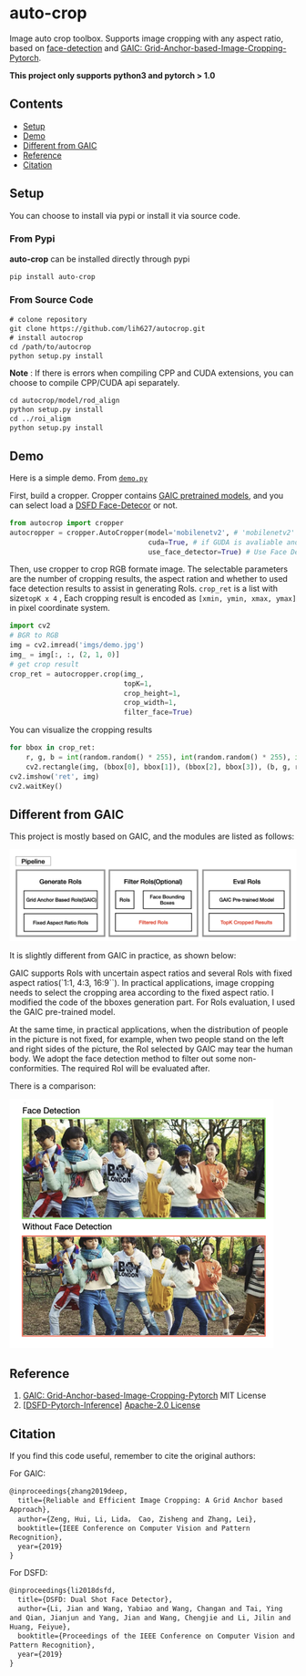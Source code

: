 # auto-crop

Image auto crop toolbox. Supports image cropping with any aspect ratio, based on [face-detection](https://pypi.org/project/face-detection/) and [GAIC: Grid-Anchor-based-Image-Cropping-Pytorch](https://github.com/lld533/Grid-Anchor-based-Image-Cropping-Pytorch). 

**This project only supports python3 and pytorch > 1.0**

## Contents

- [Setup](#Setup)
- [Demo](#Demo)
- [Different from GAIC](#Different-from-GAIC)
- [Reference](#Reference)
- [Citation](#Citation)

## Setup

You can choose to install via pypi or install it via source code.

### From Pypi

**auto-crop** can be installed directly through pypi

```shell
pip install auto-crop
```

### From Source Code

```shell
# colone repository
git clone https://github.com/lih627/autocrop.git
# install autocrop
cd /path/to/autocrop
python setup.py install
```

**Note** : If there is errors when compiling CPP and CUDA extensions, you can choose to compile CPP/CUDA api separately.

```shell
cd autocrop/model/rod_align
python setup.py install
cd ../roi_aligm
python setup.py install
```

## Demo

Here is a simple demo. From [`demo.py`](./demo.py)

First, build a cropper. Cropper contains [GAIC pretrained models](https://github.com/lld533/Grid-Anchor-based-Image-Cropping-Pytorch/tree/master/pretrained_model), and you can select load a [DSFD Face-Detecor](https://pypi.org/project/face-detection/) or not.

```python
from autocrop import cropper
autocropper = cropper.AutoCropper(model='mobilenetv2', # 'mobilenetv2' or 'shufflenetv2'
                                  cuda=True, # if GUDA is avaliable and True, Inference on GPU
                                  use_face_detector=True) # Use Face Detector to filter RoIs
```

Then, use cropper to crop RGB formate image. The selectable parameters are the number of cropping results, the aspect ration and whether to used face detection results to assist in generating RoIs. `crop_ret` is a list with size`topK x 4` ,  Each cropping result is encoded as `[xmin, ymin, xmax, ymax]` in pixel coordinate system.

```python
import cv2
# BGR to RGB
img = cv2.imread('imgs/demo.jpg')
img_ = img[:, :, (2, 1, 0)]
# get crop result
crop_ret = autocropper.crop(img_,
                            topK=1,
                            crop_height=1,
                            crop_width=1,
                            filter_face=True)
```

You can visualize the cropping results

```python
for bbox in crop_ret:
    r, g, b = int(random.random() * 255), int(random.random() * 255), int(random.random() * 255)
    cv2.rectangle(img, (bbox[0], bbox[1]), (bbox[2], bbox[3]), (b, g, r))
cv2.imshow('ret', img)
cv2.waitKey()
```



## Different from GAIC

This project is mostly based on GAIC, and the modules are listed as follows:

<img src="./misc/Pipeline.png" alt="pipeline-w" style="zoom:50%;" />

It is slightly different from GAIC in practice, as shown below:

GAIC supports RoIs with uncertain aspect ratios and several RoIs with fixed aspect ratios(`1:1, 4:3, 16:9``). In practical applications, image cropping needs to select the cropping area according to the fixed aspect ratio. I modified the code of the bboxes generation part. For RoIs evaluation, I used the GAIC pre-trained model.

At the same time, in practical applications, when the distribution of people in the picture is not fixed, for example, when two people stand on the left and right sides of the picture, the RoI selected by GAIC may tear the human body. We adopt the face detection method to filter out some non-conformities. The required RoI will be evaluated after.

There is a comparison:

<img src="./misc/face_filter.jpg" alt="comparison with face detection - w150" style="zoom:50%;" />

## Reference

1.  [GAIC: Grid-Anchor-based-Image-Cropping-Pytorch](https://github.com/lld533/Grid-Anchor-based-Image-Cropping-Pytorch) MIT License
2. [[DSFD-Pytorch-Inference](https://github.com/hukkelas/DSFD-Pytorch-Inference)] [Apache-2.0 License](https://github.com/hukkelas/DSFD-Pytorch-Inference/blob/master/LICENSE)

## Citation

If you find this code useful, remember to cite the original authors:

For GAIC:

```
@inproceedings{zhang2019deep,
  title={Reliable and Efficient Image Cropping: A Grid Anchor based Approach},
  author={Zeng, Hui, Li, Lida， Cao, Zisheng and Zhang, Lei},
  booktitle={IEEE Conference on Computer Vision and Pattern Recognition},
  year={2019}
}
```

For DSFD:

```
@inproceedings{li2018dsfd,
  title={DSFD: Dual Shot Face Detector},
  author={Li, Jian and Wang, Yabiao and Wang, Changan and Tai, Ying and Qian, Jianjun and Yang, Jian and Wang, Chengjie and Li, Jilin and Huang, Feiyue},
  booktitle={Proceedings of the IEEE Conference on Computer Vision and Pattern Recognition},
  year={2019}
}
```



